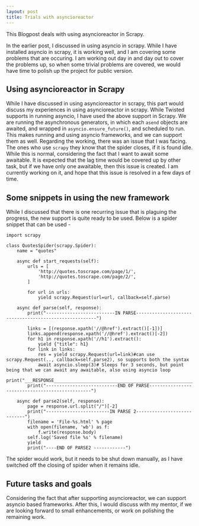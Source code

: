 ```yaml
---
layout: post
title: Trials with asyncioreactor
---
```


This Blogpost deals with using asyncioreactor in Scrapy.

In the earlier post, I discussed in using asyncio in scrapy. While I have installed asyncio in scrapy, it is working well, and I am covering some problems that are occuring. I am working out day in and day out to cover the problems up, so when some trivial problems are covered, we would have time to polish up the project for public version.

## Using asyncioreactor in Scrapy

While I have discussed in using asyncioreactor in scrapy, this part would discuss my experiences in using asyncioreactor in scrapy. While Twisted supports in running asyncio, I have used the above support in Scrapy. We are running the asynchronous generators, in which each `asend` objects are awaited, and wrapped in `asyncio.ensure_future()`, and scheduled to run. This makes running and using asyncio frameworks, and we can support them as well.
Regarding the working, there was an issue that I was facing. The ones who use `scrapy` they know that the spider closes, if it is found idle. While this is normal, considering the fact that I want to await some awaitable. It is expected that the lag time would be covered up by other task, but if we have only one awaitable, then this issue is created. I am currently working on it, and hope that this issue is resolved in a few days of time.

## Some snippets in using the new framework

While I discussed that there is one recurring issue that is plaguing the progress, the new support is quite ready to be used. Below is a spider snippet that can be used - 

```
import scrapy

class QuotesSpider(scrapy.Spider):
    name = "quotes"

    async def start_requests(self):
        urls = [
            'http://quotes.toscrape.com/page/1/',
            'http://quotes.toscrape.com/page/2/',
        ]

        for url in urls:
            yield scrapy.Request(url=url, callback=self.parse)

    async def parse(self, response):
        print("--------------------------IN PARSE-------------------------------------------------------")
        
        links = [(response.xpath('//@href').extract()[-1])]
        links.append(response.xpath('//@href').extract()[-2])
        for h1 in response.xpath('//h1').extract():
            yield {"title": h1}
        for link in links:
            res = yield scrapy.Request(url=link)#can use scrapy.Request(.., callback=self.parse2), so supports both the syntax
            await asyncio.sleep(3)# Sleeps for 3 seconds, but point being that we can await any awaitable, also using asyncio loop
            print("___RESPONSE_____________________________________________________________{!r}".format(res))
        print("---------------------------END OF PARSE------------------------------------------------")
    
    async def parse2(self, response):
        page = response.url.split("/")[-2]
        print("------------------------IN PARSE 2----------------------------")
        filename = 'File-%s.html' % page
        with open(filename, 'wb') as f:
            f.write(response.body)
        self.log('Saved file %s' % filename)
        yield
        print("----END OF PARSE2 ------------")

```
The spider would work, but it needs to be shut down manually, as I have switched off the closing of spider when it remains idle.

## Future tasks and goals

Considering the fact that after supporting asyncioreactor, we can support asyncio based frameworks. After this, I would discuss with my mentor, if we are looking forward to small enhancements, or work on polishing the remaining work. 